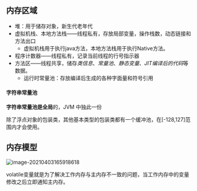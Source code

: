 ## 内存区域

- 堆：用于储存对象，新生代老年代
- 虚拟机栈、本地方法栈——线程私有，存放局部变量，操作栈数，动态链接和方法出口
  - 虚拟机栈用于执行java方法，本地方法栈用于执行Native方法。
- 程序计数器——线程私有，记录当前线程的行号指示器
- 方法区——线程共享，储存*类信息*、*常量池*、*静态变量*、*JIT编译后的代码*等数据。
  - 运行时常量池：存放编译后生成的各种字面量和符号引用



#### 字符串常量池

**字符串常量池是全局**的，JVM 中独此一份

除了浮点对象的包装类，其他基本类型的包装类都有一个缓冲池，在[-128,127]范围内才会使用。



## 内存模型

![image-20210403165918618](C:\Users\86150\AppData\Roaming\Typora\typora-user-images\image-20210403165918618.png)

volatile变量就是为了解决工作内存与主内存不一致的问题，当工作内存中的变量修改之后立即通知主内存。